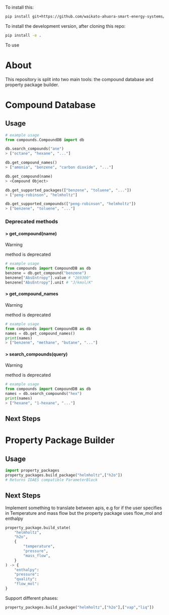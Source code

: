 To install this:

```sh
pip install git+https://github.com/waikato-ahuora-smart-energy-systems/PropertyPackages.git
```

To install the development version, after cloning this repo:

```sh
pip install -e .
```

To use

# About

This repository is split into two main tools: the compound database and property package builder.

# Compound Database

## Usage

```python
# example usage
from compounds.CompoundDB import db

db.search_compounds("ane")
> ["octane", "hexane", "..."]

db.get_compound_names()
> ["amonia", "benzene", "carbon dioxide", "..."]

db.get_compound(name)
> <Compound Object>

db.get_supported_packages(["benzene", "toluene", "..."])
> ["peng-robinson", "helmholtz"]

db.get_supported_compounds(["peng-robinson", "helmholtz"])
> ["benzene", "toluene", "..."]
```

### Deprecated methods

#### > get_compound(name)

> [!WARNING]
> method is deprecated

```python
# example usage
from compounds import CompoundDB as db
benzene = db.get_compound("benzene")
benzene["AbsEntropy"].value # "269300"
benzene["AbsEntropy"].unit # "J/kmol/K" 
```

#### > get_compound_names

> [!WARNING]
> method is deprecated

```python
# example usage
from compounds import CompoundDB as db
names = db.get_compound_names()
print(names)
> ["benzene", "methane", "butane", "..."]
```

#### > search_compounds(query)

> [!WARNING]
> method is deprecated

```python
# example usage
from compounds import CompoundDB as db
names = db.search_compounds("hex")
print(names)
> ["hexane", "1-hexane", "..."]
```

## Next Steps



# Property Package Builder

## Usage

```python
import property_packages
property_packages.build_package("helmholtz",["h2o"])
# Returns IDAES compatible ParameterBlock
```

## Next Steps

Implement something to translate between apis, e.g for if the user specifies in Temperature and mass flow but the property package uses flow_mol and enthalpy

```py
property_package.build_state(
    "helmholtz",
    "h2o",
    {
        "temperature",
        "pressure",
        "mass_flow",
    }
) -> {
    "enthalpy":
    "pressure":
    "quality":
    "flow_mol":
}
```

Support different phases:

```py
property_packages.build_package("helmholtz",["h2o"],["vap","liq"])
```